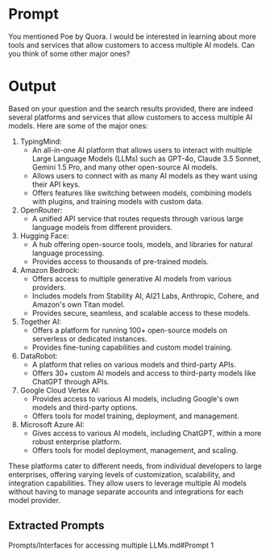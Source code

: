 # Prompt

You mentioned Poe by Quora. I would be interested in learning about more tools and services that allow customers to access multiple AI models. Can you think of some other major ones?

# Output

Based on your question and the search results provided, there are indeed several platforms and services that allow customers to access multiple AI models. Here are some of the major ones:

1. TypingMind:
   - An all-in-one AI platform that allows users to interact with multiple Large Language Models (LLMs) such as GPT-4o, Claude 3.5 Sonnet, Gemini 1.5 Pro, and many other open-source AI models.
   - Allows users to connect with as many AI models as they want using their API keys.
   - Offers features like switching between models, combining models with plugins, and training models with custom data.
2. OpenRouter:
   - A unified API service that routes requests through various large language models from different providers.
3. Hugging Face:
   - A hub offering open-source tools, models, and libraries for natural language processing.
   - Provides access to thousands of pre-trained models.
4. Amazon Bedrock:
   - Offers access to multiple generative AI models from various providers.
   - Includes models from Stability AI, AI21 Labs, Anthropic, Cohere, and Amazon's own Titan model.
   - Provides secure, seamless, and scalable access to these models.
5. Together AI:
   - Offers a platform for running 100+ open-source models on serverless or dedicated instances.
   - Provides fine-tuning capabilities and custom model training.
6. DataRobot:
   - A platform that relies on various models and third-party APIs.
   - Offers 30+ custom AI models and access to third-party models like ChatGPT through APIs.
7. Google Cloud Vertex AI:
   - Provides access to various AI models, including Google's own models and third-party options.
   - Offers tools for model training, deployment, and management.
8. Microsoft Azure AI:
   - Gives access to various AI models, including ChatGPT, within a more robust enterprise platform.
   - Offers tools for model deployment, management, and scaling.

These platforms cater to different needs, from individual developers to large enterprises, offering varying levels of customization, scalability, and integration capabilities. They allow users to leverage multiple AI models without having to manage separate accounts and integrations for each model provider.

## Extracted Prompts

Prompts/Interfaces for accessing multiple LLMs.md#Prompt 1






